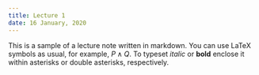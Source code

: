 ```yaml
---
title: Lecture 1
date: 16 January, 2020
---
```


This is a sample of a lecture note written in markdown. You can use LaTeX symbols as usual, for example, $P \land Q$. To typeset *italic* or **bold** enclose it within asterisks or double asterisks, respectively.
